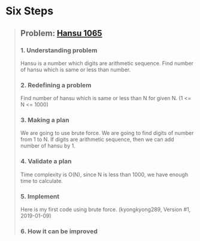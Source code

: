 # Six Steps
> ## Problem: [Hansu 1065](https://www.acmicpc.net/problem/1065)
>
> ### 1. Understanding problem
> Hansu is a number which digits are arithmetic sequence. Find number of hansu which is same or less than number. 
> ### 2. Redefining a problem
> Find number of hansu which is same or less than N for given N. (1 <= N <= 1000)
> ### 3. Making a plan
> We are going to use brute force.
> We are going to find digits of number from 1 to N.
> If digits are arithmetic sequence, then we can add number of hansu by 1.
> ### 4. Validate a plan
> Time complexity is O(N), since N is less than 1000, we have enough time to calculate.
> ### 5. Implement
> Here is my first code using brute force.
> (kyongkyong289, Version #1, 2019-01-09)
> ### 6. How it can be improved
> 
>
>


